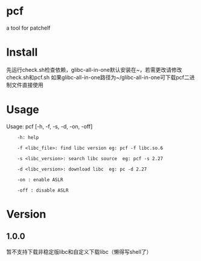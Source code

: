 # pcf
a tool for patchelf

# Install
先运行check.sh检查依赖，glibc-all-in-one默认安装在~，若需更改请修改check.sh和pcf.sh
如果glibc-all-in-one路径为~/glibc-all-in-one可下载pcf二进制文件直接使用

# Usage
Usage: pcf [-h, -f, -s, -d, -on, -off] <libc> <ld> <binary>

        -h: help

        -f <libc_file>: find libc version eg: pcf -f libc.so.6

        -s <libc_version>: search libc source  eg: pcf -s 2.27

        -d <libc_version>: download libc  eg: pc -d 2.27

        -on : enable ASLR

        -off : disable ASLR

# Version
## 1.0.0
暂不支持下载非稳定版libc和自定义下载libc（懒得写shell了）
